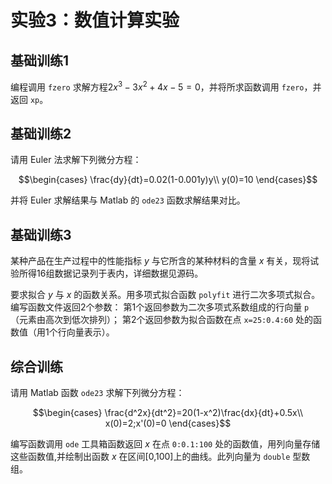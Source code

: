 # 实验3：数值计算实验

## 基础训练1

编程调用 `fzero` 求解方程$2x^3-3x^2+4x-5=0$，并将所求函数调用 `fzero`，并返回 `xp`。

## 基础训练2

请用 Euler 法求解下列微分方程：

$$\begin{cases}
    \frac{dy}{dt}=0.02(1-0.001y)y\\
    y(0)=10
\end{cases}$$

并将 Euler 求解结果与 Matlab 的 `ode23` 函数求解结果对比。

## 基础训练3

某种产品在生产过程中的性能指标 $y$ 与它所含的某种材料的含量 $x$ 有关，现将试验所得16组数据记录列于表内，详细数据见源码。

要求拟合 $y$ 与 $x$ 的函数关系。用多项式拟合函数 `polyfit` 进行二次多项式拟合。编写函数文件返回2个参数：
第1个返回参数为二次多项式系数组成的行向量 `p`（元素由高次到低次排列）；
第2个返回参数为拟合函数在点 `x=25:0.4:60` 处的函数值（用1个行向量表示）。

## 综合训练

请用 Matlab 函数 `ode23` 求解下列微分方程：

$$\begin{cases}
    \frac{d^2x}{dt^2}=20(1-x^2)\frac{dx}{dt}+0.5x\\
    x(0)=2;x'(0)=0
\end{cases}$$

编写函数调用 `ode` 工具箱函数返回 $x$ 在点 `0:0.1:100` 处的函数值，用列向量存储这些函数值,并绘制出函数 $x$ 在区间[0,100]上的曲线。此列向量为 `double` 型数组。
